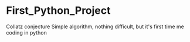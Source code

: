 # First_Python_Project
Collatz conjecture
Simple algorithm, nothing difficult, but it's first time me coding in python
